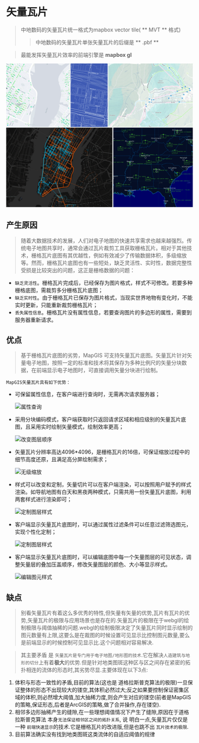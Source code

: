 # 矢量瓦片

> 中地数码的矢量瓦片统一格式为mapbox vector tile( ** MVT ** 格式)
>> 中地数码的矢量瓦片单张矢量瓦片的后缀是 ** .pbf **

> 最能发挥矢量瓦片效率的前端引擎是 **mapbox gl**

![gallery](https://raw.githubusercontent.com/mapbox/mapbox-gl-js/master/docs/pages/assets/gallery.png)

## 产生原因

> 随着大数据技术的发展，人们对电子地图的快速共享需求也越来越强烈。传统电子地图共享时，通常会通过瓦片裁剪工具获取栅格瓦片。相对于其他技术，栅格瓦片底图有其优越性，例如有效减少了传输数据体积，多级缩放等。然而，栅格瓦片底图也有一些短处，缺乏灵活性、实时性，数据完整性受损是比较突出的问题，这正是栅格数据的问题：

+ `缺乏灵活性`。栅格瓦片完成后，已经保存为图片格式，样式不可修改。若要多种栅格底图，需裁剪多分栅格瓦片底图；
+ `缺乏实时性`。由于栅格瓦片已保存为图片格式，当现实世界地物有变化时，不能实时更新，只能重新裁剪栅格瓦片；
+ `丢失属性信息`。栅格瓦片没有属性信息，若要查询图片的多边形的属性，需要到服务器重新请求。

## 优点

> 基于栅格瓦片底图的劣势，MapGIS 可支持矢量瓦片底图。矢量瓦片针对矢量电子地图，按照一定的标准和技术将其保存为多种比例尺的矢量分块数据，在前端显示电子地图时，可直接调用矢量分块进行绘制。

`MapGIS矢量瓦片具有如下优势：`

+ 可保留属性信息，在客户端进行查询时，无需再次请求服务器；

  ![属性查询](../../docs/mapbox/vectortile/img/attr.png)
+ 采用分块编码模式，客户端获取时只返回请求区域和相应级别的矢量瓦片底图，且采用实时绘制矢量模式，绘制效率更高；

  ![改变图层顺序](../../docs/mapbox/vectortile/img/layers.png)
+ 矢量瓦片分辨率高达4096*4096，是栅格瓦片的16倍，可保证缩放过程中的细节高度还原，且满足高分屏绘制需求；

  ![无级缩放](../../docs/mapbox/vectortile/img/zoom.png)
+ 样式可以改变和定制，矢量切片可以在客户端渲染，可以按照用户赋予的样式渲染。如导航地图有白天和黑夜两种模式，只需共用一份矢量瓦片底图，利用两套样式进行渲染即可；

  ![定制图层样式](../../docs/mapbox/vectortile/img/styles.jpg)
+ 客户端显示矢量瓦片底图时，可以通过属性过滤条件可以任意过滤筛选图元，实现个性化定制；

  ![定制图层样式](../../docs/mapbox/vectortile/img/colors.png)
+ 客户端显示矢量瓦片底图时，可以编辑底图中每一个矢量图层的可见状态，调整矢量层的叠加压盖顺序，修改矢量图层的颜色、大小等显示样式。

  ![编辑图元样式](../../docs/mapbox/vectortile/img/controls.jpg)

## 缺点

> 别看矢量瓦片有着这么多优秀的特性,但矢量有矢量的优势,瓦片有瓦片的优势,矢量瓦片的极限与应用场景也是存在的.矢量瓦片的极限在于webgl的绘制极限与阈值抽稀的问题.webgl的绘制极限决定了矢量瓦片同时显示绘制的图元数量有上限,这要么是在裁图的时候设置可见显示比控制图元数量,要么是前端显示的时候控制可见显示比.这个问题相对容易解决.

> 其主要矛盾​ 是 `矢量瓦片是专门用于电子地图/地形图的技术`.它在解决`人造建筑与地形的切分`上有着**极大**的优势.但是针对地类图斑这种区与区之间存在紧密的拓扑相连的流体的形态时,其劣势尽显.主要体现在以下3点:

1. 体积与形态一致性的矛盾,目前的算法(这也是​ 道格拉斯普克算法​ 的极限)一旦保证整体的形态不出现较大的镂空,其体积必然过大;反之如果要控制保证密集区域的体积,则必然增大阈值,加大抽稀力度,则会产生对应的镂空(前者是MapGIS的策略,保证形态,​ 后者是ArcGIS的策略,做了合并操作,存在镂空).
2. 相邻多边形抽稀产生的缝隙,在一些理想阈值情况下产生了缝隙,原因在于​ 道格拉斯普克算法​ 本身`无法保证相邻区之间的拓扑关系`,​ 说 明白一点,矢量瓦片仅仅是一种​ `前端快速显示`​ 的技术.它是栅格瓦片的改进版,但是也跳不出​ `瓦片技术的极限​` .
3. 目前算法确实没有找到地类图斑这类流体的自适应阈值的规律
